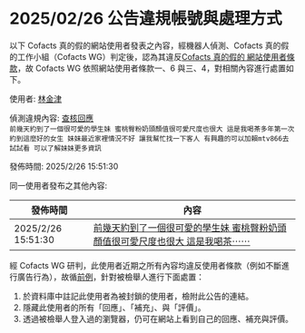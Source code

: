 2025/02/26 公告違規帳號與處理方式
=========

以下 Cofacts 真的假的網站使用者發表之內容，經機器人偵測、Cofacts 真的假的工作小組（Cofacts WG）判定後，認為其違反[Cofacts 真的假的 網站使用者條款](https://github.com/cofacts/rumors-site/blob/master/LEGAL.md)，故 Cofacts WG 依照網站使用者條款一、6 與三、4，對相關內容進行處置如下。

使用者: [林金津](https://cofacts.github.io/community-builder/#/editorworks?showAll=1&day=365&userId=Lug1QZUBYrjt7MSMaym2)

偵測違規內容: [查核回應](https://cofacts.tw/reply/YOg9QZUBYrjt7MSMSym0)<br>`前幾天約到了一個很可愛的學生妹 蜜桃臀粉奶頭顏值很可愛尺度也很大 這是我喝茶多年第一次約到這麼好的女生 妹妹最近家裡情況不好 讓我幫忙找一下客人 有興趣的可以加賴mtv866去試試看 可以了解妹妹更多資訊`

發佈時間: 2025/2/26 15:51:30

同一使用者發布之其他內容:

|發佈時間|內容|
|---|---|
| 2025/2/26 15:51:30 | [前幾天約到了一個很可愛的學生妹 蜜桃臀粉奶頭顏值很可愛尺度也很大 這是我喝茶⋯⋯](https://cofacts.tw/reply/YOg9QZUBYrjt7MSMSym0) |

經 Cofacts WG 研判，此使用者近期之所有內容均違反使用者條款（例如不斷進行廣告行為），故循[前例](https://github.com/cofacts/takedowns/blob/master/2021/1125-2nd-spam.md)，針對被檢舉人進行下面處置：
1. 於資料庫中註記此使用者為被封鎖的使用者，檢附此公告的連結。
2. 隱藏此使用者的所有「回應」、「補充」、與「評價」。
3. 透過被檢舉人登入過的瀏覽器，仍可在網站上看到自己的回應、補充與評價。
